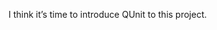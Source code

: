 <!--
id: 440600401
link: http://kevinisom.info/post/440600401/i-think-its-time-to-introduce-qunit-to-this
slug: i-think-its-time-to-introduce-qunit-to-this
date: Thu Mar 11 2010 18:32:20 GMT+1300 (NZDT)
raw: {"blog_name":"kevinisom","id":440600401,"post_url":"http://kevinisom.info/post/440600401/i-think-its-time-to-introduce-qunit-to-this","slug":"i-think-its-time-to-introduce-qunit-to-this","type":"text","date":"2010-03-11 05:32:20 GMT","timestamp":1268285540,"state":"published","format":"html","reblog_key":"wKYrQ8Vh","tags":[],"short_url":"http://tmblr.co/Zw68YyQGmTH","highlighted":[],"feed_item":"http://twitter.com/kev_nz/statuses/10303937287","from_feed_id":"650289","note_count":0,"title":null,"body":"<p>I think it&#8217;s time to introduce QUnit to this project.</p>"}
publish: 2010-03-011
tags: 
title: null
-->


I think it’s time to introduce QUnit to this project.


